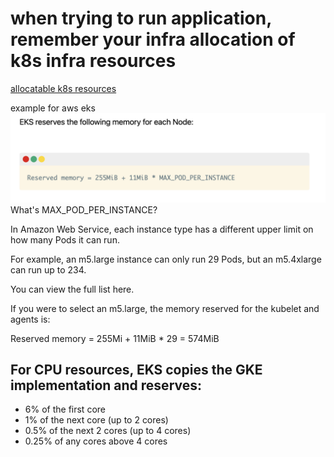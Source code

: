 # when trying to run application, remember your infra allocation of k8s infra resources

[allocatable k8s resources](https://learnk8s.io/allocatable-resources)

example for aws eks
![image](image.png)
What's MAX_POD_PER_INSTANCE?

In Amazon Web Service, each instance type has a different upper limit on how many Pods it can run.

For example, an m5.large instance can only run 29 Pods, but an m5.4xlarge can run up to 234.

You can view the full list here.

If you were to select an m5.large, the memory reserved for the kubelet and agents is:

Reserved memory = 255Mi + 11MiB * 29 = 574MiB

## For CPU resources, EKS copies the GKE implementation and reserves:

* 6% of the first core
* 1% of the next core (up to 2 cores)
* 0.5% of the next 2 cores (up to 4 cores)
* 0.25% of any cores above 4 cores